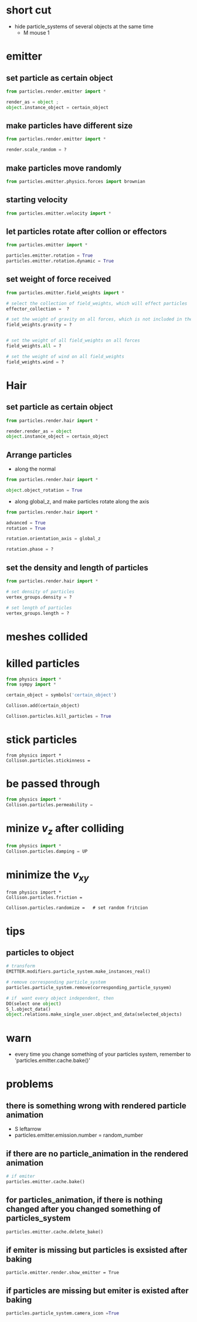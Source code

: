 # short cut
- hide particle_systems of several objects at the same time
	- M mouse 1

# emitter
## set particle as certain object
```python
from particles.render.emitter import *

render_as = object ;
object.instance_object = certain_object
```

## make particles have different size
```python
from particles.render.emitter import *

render.scale_random = ?
```

## make particles move randomly
```python
from particles.emitter.physics.forces import brownian
```

## starting velocity
```python
from particles.emitter.velocity import *
```

## let particles rotate after collion or effectors
```python
from particles.emitter import *

particles.emitter.rotation = True
particles.emitter.rotation.dynamic = True
```

## set weight of force received
```python
from particles.emitter.field_weights import *

# select the collection of field_weights, which will effect particles
effector_collection =  ?

# set the weight of gravity on all forces, which is not included in the collection of field_weights
field_weights.gravity = ?


# set the weight of all field_weights on all forces
field_weights.all = ?

# set the weight of wind on all field_weights
field_weights.wind = ?
```

# Hair
## set particle as certain object
```python
from particles.render.hair import *

render.render_as = object 
object.instance_object = certain_object
```
## Arrange particles 
- along the normal
```python
from particles.render.hair import *

object.object_rotation = True
```
- along global_z, and make particles rotate along the axis
```python
from particles.render.hair import *

advanced = True
rotation = True

rotation.orientation_axis = global_z

rotation.phase = ?
```
## set the density and length of particles
```python
from particles.render.hair import *

# set density of particles
vertex_groups.density = ?

# set length of particles
vertex_groups.length = ?
```

# meshes collided
# killed particles 
```python
from physics import *
from sympy import *

certain_object = symbols('certain_object')

Collison.add(certain_object)

Collison.particles.kill_particles = True
```
# stick particles
```pythhon
from physics import *
Collison.particles.stickinness =
```
# be passed through
```python
from physics import *
Collison.particles.permeability = 
```
# minize $v_z$ after colliding
```python
from physics import *
Collison.particles.damping = UP
```
# minimize the $v_{xy}$ 
```
from physics import *
Collison.particles.friction =

Collison.particles.randomize = 	 # set random fritcion
```

# tips
## particles to object
```python
# transform
EMITTER.modifiers.particle_system.make_instances_real()

# remove corresponding particle_system
particles.particle_system.remove(corresponding_particle_sysyem)

# if  want every object independent, then
DO(select one object)
S_l.object_data()
object.relations.make_single_user.object_and_data(selected_objects)
```

# warn
- every time you change something of your particles system, remember to 'particles.emitter.cache.bake()'

# problems
## there is something wrong with rendered particle animation
- S leftarrow
- particles.emitter.emission.number = random_number
## if there are no particle_animation in the rendered animation
```python
# if emiter
particles.emitter.cache.bake()
```
## for particles_animation, if there is nothing changed after you changed something of particles_system
```python
particles.emitter.cache.delete_bake()
```
## if emiter is missing but particles is exsisted after baking
```pytthon
particle.emitter.render.show_emitter = True
```
## if particles are missing but emiter is existed after baking
```python
particles.particle_system.camera_icon =True
```
